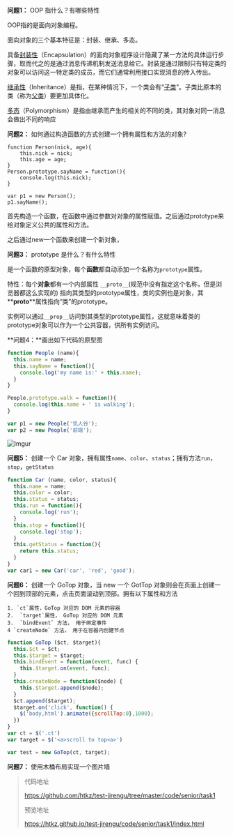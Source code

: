 **问题1：** OOP 指什么？有哪些特性

OOP指的是面向对象编程。

面向对象的三个基本特征是：封装、继承、多态。

具备[封装性](https://zh.wikipedia.org/wiki/%E5%B0%81%E8%A3%9D_(%E7%89%A9%E4%BB%B6%E5%B0%8E%E5%90%91%E7%A8%8B%E5%BC%8F%E8%A8%AD%E8%A8%88))（Encapsulation）的面向对象程序设计隐藏了某一方法的具体运行步骤，取而代之的是通过消息传递机制发送消息给它。封装是通过限制只有特定类的对象可以访问这一特定类的成员，而它们通常利用接口实现消息的传入传出。

[继承性](https://zh.wikipedia.org/wiki/%E7%BB%A7%E6%89%BF%E6%80%A7)（Inheritance）是指，在某种情况下，一个类会有“[子类](https://zh.wikipedia.org/wiki/%E5%AD%90%E7%B1%BB)”。子类比原本的类（称为[父类](https://zh.wikipedia.org/w/index.php?title=%E7%88%B6%E7%B1%BB&action=edit&redlink=1)）要更加具体化。

[多态](https://zh.wikipedia.org/wiki/%E5%A4%9A%E5%9E%8B_(%E7%89%A9%E4%BB%B6%E5%B0%8E%E5%90%91%E7%A8%8B%E5%BC%8F%E8%A8%AD%E8%A8%88))（Polymorphism）是指由继承而产生的相关的不同的类，其对象对同一消息会做出不同的响应

**问题2：** 如何通过构造函数的方式创建一个拥有属性和方法的对象? 

```
function Person(nick, age){
    this.nick = nick;
    this.age = age;
}
Person.prototype.sayName = function(){
    console.log(this.nick);
}

var p1 = new Person();
p1.sayName();
```

首先构造一个函数，在函数中通过参数对对象的属性赋值。之后通过prototype来给对象定义公共的属性和方法。

之后通过new一个函数来创建一个新对象，

**问题3：** prototype 是什么？有什么特性 

是一个函数的原型对象，每个**函数**都自动添加一个名称为`prototype`属性。

特性：每个**对象**都有一个内部属性 `__proto__`(规范中没有指定这个名称，但是浏览器都这么实现的) 指向其类型的prototype属性，类的实例也是对象，其**__proto__**属性指向“类”的prototype。

实例可以通过`__prop__`访问到其类型的prototype属性，这就意味着类的prototype对象可以作为一个公共容器，供所有实例访问。

**问题4：**画出如下代码的原型图

```javascript
function People (name){
  this.name = name;
  this.sayName = function(){
    console.log('my name is:' + this.name);
  }
}

People.prototype.walk = function(){
  console.log(this.name + ' is walking');  
}

var p1 = new People('饥人谷');
var p2 = new People('前端');
```

![Imgur](https://i.imgur.com/ei2QD5q.png)

**问题5：** 创建一个 Car 对象，拥有属性`name`、`color`、`status`；拥有方法`run`，`stop`，`getStatus` 

```javascript
function Car (name, color, status){
  this.name = name;
  this.color = color;
  this.status = status;
  this.run = function(){
    console.log('run');
  }
  this.stop = function(){
    console.log('stop');
  }
  this.getStatus = function(){
    return this.status;
  }
}
var car1 = new Car('car', 'red', 'good');
```

**问题6：** 创建一个 GoTop 对象，当 new 一个 GotTop 对象则会在页面上创建一个回到顶部的元素，点击页面滚动到顶部。拥有以下属性和方法

```
1. `ct`属性，GoTop 对应的 DOM 元素的容器
2.  `target`属性， GoTop 对应的 DOM 元素
3.  `bindEvent` 方法， 用于绑定事件
4 `createNode` 方法， 用于在容器内创建节点
```

```javascript
function GoTop ($ct, $target){
  this.$ct = $ct;
  this.$target = $target;
  this.bindEvent = function(event, func) {
    this.$target.on(event, func);
  }
  this.createNode = function($node) {
    this.$target.append($node);
  }
  $ct.append($target);
  $target.on('click', function() {
    $('body,html').animate({scrollTop:0},1000);
  })
}
var ct = $('.ct')
var target = $('<a>scroll to top<a>')

var test = new GoTop(ct, target);
```

**问题7：** 使用木桶布局实现一个图片墙

> 代码地址
>
> https://github.com/htkz/test-jirengu/tree/master/code/senior/task1
>
> 预览地址
>
> https://htkz.github.io/test-jirengu/code/senior/task1/index.html